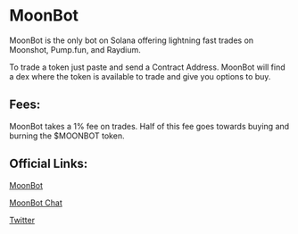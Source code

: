 # MoonBot

MoonBot is the only bot on Solana offering lightning fast trades on Moonshot, Pump.fun, and Raydium.

To trade a token just paste and send a Contract Address. MoonBot will find a dex where the token is available to trade and give you options to buy.

## Fees:
MoonBot takes a 1% fee on trades. Half of this fee goes towards buying and burning the $MOONBOT token.

## Official Links:
[MoonBot](https://t.me/MoonBotSol_bot)  

[MoonBot Chat](https://t.me/MoonBotSol)  

[Twitter](https://x.com/MoonBotSol)
